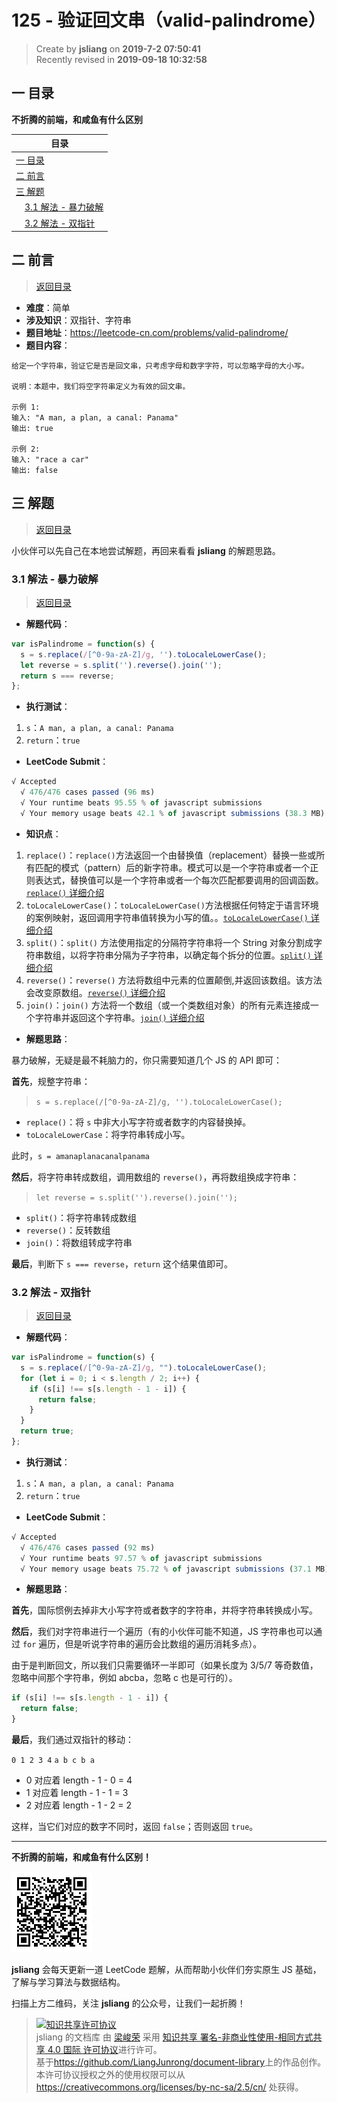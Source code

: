 125 - 验证回文串（valid-palindrome）
===

> Create by **jsliang** on **2019-7-2 07:50:41**  
> Recently revised in **2019-09-18 10:32:58**

## <a name="chapter-one" id="chapter-one">一 目录</a>

**不折腾的前端，和咸鱼有什么区别**

| 目录 |
| --- | 
| [一 目录](#chapter-one) | 
| <a name="catalog-chapter-two" id="catalog-chapter-two"></a>[二 前言](#chapter-two) |
| <a name="catalog-chapter-three" id="catalog-chapter-three"></a>[三 解题](#chapter-three) |
| &emsp;[3.1 解法 - 暴力破解](#chapter-three-one) |
| &emsp;[3.2 解法 - 双指针](#chapter-three-two) |

## <a name="chapter-two" id="chapter-two">二 前言</a>

> [返回目录](#chapter-one)

* **难度**：简单
* **涉及知识**：双指针、字符串
* **题目地址**：https://leetcode-cn.com/problems/valid-palindrome/
* **题目内容**：

```
给定一个字符串，验证它是否是回文串，只考虑字母和数字字符，可以忽略字母的大小写。

说明：本题中，我们将空字符串定义为有效的回文串。

示例 1:
输入: "A man, a plan, a canal: Panama"
输出: true

示例 2:
输入: "race a car"
输出: false
```

## <a name="chapter-three" id="chapter-three">三 解题</a>

> [返回目录](#chapter-one)

小伙伴可以先自己在本地尝试解题，再回来看看 **jsliang** 的解题思路。

### <a name="chapter-three-one" id="chapter-three-one">3.1 解法 - 暴力破解</a>

> [返回目录](#chapter-one)

* **解题代码**：

```js
var isPalindrome = function(s) {
  s = s.replace(/[^0-9a-zA-Z]/g, '').toLocaleLowerCase();
  let reverse = s.split('').reverse().join('');
  return s === reverse;
};
```

* **执行测试**：

1. `s`：`A man, a plan, a canal: Panama`
2. `return`：`true`

* **LeetCode Submit**：

```js
√ Accepted
  √ 476/476 cases passed (96 ms)
  √ Your runtime beats 95.55 % of javascript submissions
  √ Your memory usage beats 42.1 % of javascript submissions (38.3 MB)
```

* **知识点**：

1. `replace()`：`replace()`方法返回一个由替换值（replacement）替换一些或所有匹配的模式（pattern）后的新字符串。模式可以是一个字符串或者一个正则表达式，替换值可以是一个字符串或者一个每次匹配都要调用的回调函数。[`replace()` 详细介绍](https://github.com/LiangJunrong/document-library/blob/master/JavaScript-library/JavaScript/%E5%86%85%E7%BD%AE%E5%AF%B9%E8%B1%A1/String/replace.md)
2. `toLocaleLowerCase()`：`toLocaleLowerCase()`方法根据任何特定于语言环境的案例映射，返回调用字符串值转换为小写的值。。[`toLocaleLowerCase()` 详细介绍](https://github.com/LiangJunrong/document-library/blob/master/JavaScript-library/JavaScript/%E5%86%85%E7%BD%AE%E5%AF%B9%E8%B1%A1/String/toLowerCase.md)
3. `split()`：`split()` 方法使用指定的分隔符字符串将一个 String 对象分割成字符串数组，以将字符串分隔为子字符串，以确定每个拆分的位置。[`split()` 详细介绍](https://github.com/LiangJunrong/document-library/blob/master/JavaScript-library/JavaScript/%E5%86%85%E7%BD%AE%E5%AF%B9%E8%B1%A1/String/split.md)
4. `reverse()`：`reverse()` 方法将数组中元素的位置颠倒,并返回该数组。该方法会改变原数组。[`reverse()` 详细介绍](https://github.com/LiangJunrong/document-library/blob/master/JavaScript-library/JavaScript/%E5%86%85%E7%BD%AE%E5%AF%B9%E8%B1%A1/Array/reverse.md)
5. `join()`：`join()` 方法将一个数组（或一个类数组对象）的所有元素连接成一个字符串并返回这个字符串。[`join()` 详细介绍](https://github.com/LiangJunrong/document-library/blob/master/JavaScript-library/JavaScript/%E5%86%85%E7%BD%AE%E5%AF%B9%E8%B1%A1/Array/join.md)

* **解题思路**：

暴力破解，无疑是最不耗脑力的，你只需要知道几个 JS 的 API 即可：

**首先**，规整字符串：

> `s = s.replace(/[^0-9a-zA-Z]/g, '').toLocaleLowerCase();`

* `replace()`：将 `s` 中非大小写字符或者数字的内容替换掉。
* `toLocaleLowerCase`：将字符串转成小写。

此时，`s = amanaplanacanalpanama`

**然后**，将字符串转成数组，调用数组的 `reverse()`，再将数组换成字符串：

> `let reverse = s.split('').reverse().join('');`

* `split()`：将字符串转成数组
* `reverse()`：反转数组
* `join()`：将数组转成字符串

**最后**，判断下 `s === reverse`，`return` 这个结果值即可。

### <a name="chapter-three-two" id="chapter-three-two">3.2 解法 - 双指针</a>

> [返回目录](#chapter-one)

* **解题代码**：

```js
var isPalindrome = function(s) {
  s = s.replace(/[^0-9a-zA-Z]/g, "").toLocaleLowerCase();
  for (let i = 0; i < s.length / 2; i++) {
    if (s[i] !== s[s.length - 1 - i]) {
      return false;
    }
  }
  return true;
};
```

* **执行测试**：

1. `s`：`A man, a plan, a canal: Panama`
2. `return`：`true`

* **LeetCode Submit**：

```js
√ Accepted
  √ 476/476 cases passed (92 ms)
  √ Your runtime beats 97.57 % of javascript submissions
  √ Your memory usage beats 75.72 % of javascript submissions (37.1 MB)
```

* **解题思路**：

**首先**，国际惯例去掉非大小写字符或者数字的字符串，并将字符串转换成小写。

**然后**，我们对字符串进行一个遍历（有的小伙伴可能不知道，JS 字符串也可以通过 `for` 遍历，但是听说字符串的遍历会比数组的遍历消耗多点）。

由于是判断回文，所以我们只需要循环一半即可（如果长度为 3/5/7 等奇数值，忽略中间那个字符串，例如 abcba，忽略 c 也是可行的）。

```js
if (s[i] !== s[s.length - 1 - i]) {
  return false;
}
```

**最后**，我们通过双指针的移动：

`0 1 2 3 4`
`a b c b a`

* 0 对应着 length - 1 - 0 = 4
* 1 对应着 length - 1 - 1 = 3
* 2 对应着 length - 1 - 2 = 2

这样，当它们对应的数字不同时，返回 `false`；否则返回 `true`。

---

**不折腾的前端，和咸鱼有什么区别！**

![图](../../../public-repertory/img/z-small-wechat-public-address.jpg)

**jsliang** 会每天更新一道 LeetCode 题解，从而帮助小伙伴们夯实原生 JS 基础，了解与学习算法与数据结构。

扫描上方二维码，关注 **jsliang** 的公众号，让我们一起折腾！

> <a rel="license" href="http://creativecommons.org/licenses/by-nc-sa/4.0/"><img alt="知识共享许可协议" style="border-width:0" src="https://i.creativecommons.org/l/by-nc-sa/4.0/88x31.png" /></a><br /><span xmlns:dct="http://purl.org/dc/terms/" property="dct:title">jsliang 的文档库</span> 由 <a xmlns:cc="http://creativecommons.org/ns#" href="https://github.com/LiangJunrong/document-library" property="cc:attributionName" rel="cc:attributionURL">梁峻荣</a> 采用 <a rel="license" href="http://creativecommons.org/licenses/by-nc-sa/4.0/">知识共享 署名-非商业性使用-相同方式共享 4.0 国际 许可协议</a>进行许可。<br />基于<a xmlns:dct="http://purl.org/dc/terms/" href="https://github.com/LiangJunrong/document-library" rel="dct:source">https://github.com/LiangJunrong/document-library</a>上的作品创作。<br />本许可协议授权之外的使用权限可以从 <a xmlns:cc="http://creativecommons.org/ns#" href="https://creativecommons.org/licenses/by-nc-sa/2.5/cn/" rel="cc:morePermissions">https://creativecommons.org/licenses/by-nc-sa/2.5/cn/</a> 处获得。